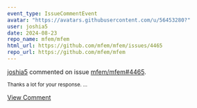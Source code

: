 ```yaml
---
event_type: IssueCommentEvent
avatar: "https://avatars.githubusercontent.com/u/56453280?"
user: joshia5
date: 2024-08-23
repo_name: mfem/mfem
html_url: https://github.com/mfem/mfem/issues/4465
repo_url: https://github.com/mfem/mfem
---
```


<a href='https://github.com/joshia5' target='_blank'>joshia5</a> commented on issue <a href='https://github.com/mfem/mfem/issues/4465' target='_blank'>mfem/mfem#4465</a>.

<small>Thanks a lot for your response....</small>

<a href='https://github.com/mfem/mfem/issues/4465' target='_blank'>View Comment</a>